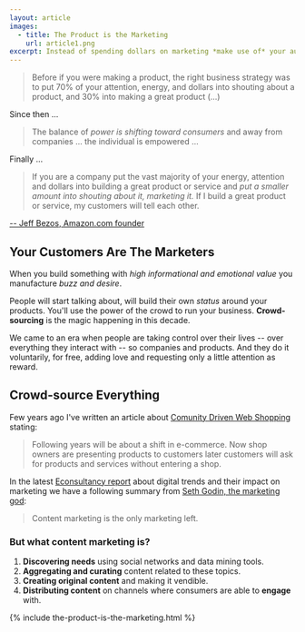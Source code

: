 ```yaml
---
layout: article
images:
  - title: The Product is the Marketing
    url: article1.png
excerpt: Instead of spending dollars on marketing *make use of* your audience.
---
```


> Before if you were making a product, the right business strategy was to 
> put 70% of your attention, energy, and dollars into shouting about a product, 
> and 30% into making a great product (...)

Since then ...

> The balance of *power is shifting toward consumers* and away from companies 
> ... the individual is empowered ...

Finally ...

> If you are a company put the vast majority of your energy, 
> attention and dollars into building a great product or service and 
> *put a smaller amount into shouting about it, marketing it.* 
> If I build a great product or service, my customers will tell each other.

[-- Jeff Bezos, Amazon.com founder](http://www.twistimage.com/blog/archives/product-is-the-new-marketing/ "Jeff Bezos on Content Marketing")




## Your Customers Are The Marketers

When you build something with *high informational and emotional value* you manufacture
*buzz and desire*.

People will start talking about, will build their own *status* around your products.
You'll use the power of the crowd to run your business. 
**Crowd-sourcing** is the magic happening in this decade.

We came to an era when people are taking control over their lives -- over
everything they interact with -- so companies and products.
And they do it voluntarily, for free, adding love and requesting only a 
little attention as reward.

 

## Crowd-source Everything

Few years ago I've written an article about 
[Comunity Driven Web Shopping](http://clair.ro/blog/2009/08/18/community-driven-web-shopping/ "Comunity Driven Web Shopping")
stating:

> Following years will be about a shift in e-commerce. 
> Now shop owners are presenting products to customers 
> later customers will ask for products and services without entering a shop.

In the latest [Econsultancy report](http://econsultancy.com/) about 
digital trends and their impact on marketing we have a following summary from
[Seth Godin, the marketing god](http://www.sethgodin.com/sg/):

> Content marketing is the only marketing left.

### But what content marketing is?

1. **Discovering needs** using social networks and data mining tools.
2. **Aggregating and curating** content related to these topics. 
3. **Creating original content** and making it vendible.
4. **Distributing content** on channels where consumers are able to **engage** with.
 
{% include the-product-is-the-marketing.html %}







